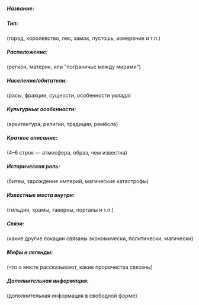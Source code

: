 ##### **Название**:

##### **Тип**:
(город, королевство, лес, замок, пустошь, измерение и т.п.)
##### **Расположение**:
(регион, материк, или "пограничье между мирами")
##### **Население/обитатели**:
(расы, фракции, сущности, особенности уклада)
##### **Культурные особенности**:
(архитектура, религии, традиции, ремёсла)
##### **Краткое описание**:
(4–6 строк — атмосфера, образ, чем известна)
##### **Историческая роль**:
(битвы, зарождение империй, магические катастрофы)
##### **Известные места внутри**:
(гильдии, храмы, таверны, порталы и т.п.)
##### **Связи**:
(какие другие локации связаны экономически, политически, магически)
##### **Мифы и легенды**:
(что о месте рассказывают, какие пророчества связаны)
##### **Дополнительная информация:**
(дополнительная информация в свободной форме)
